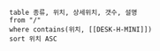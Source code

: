 

```dataview
table 종류, 위치, 상세위치, 갯수, 설명
from "/"
where contains(위치, [[DESK-H-MINI]])
sort 위치 ASC
```
